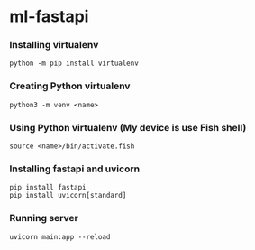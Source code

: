 # ml-fastapi

### Installing virtualenv
```
python -m pip install virtualenv 
```

### Creating Python virtualenv
```
python3 -m venv <name>
```

### Using Python virtualenv (My device is use Fish shell)
```
source <name>/bin/activate.fish
```

### Installing fastapi and uvicorn
```
pip install fastapi
pip install uvicorn[standard]
```

### Running server
```
uvicorn main:app --reload
```